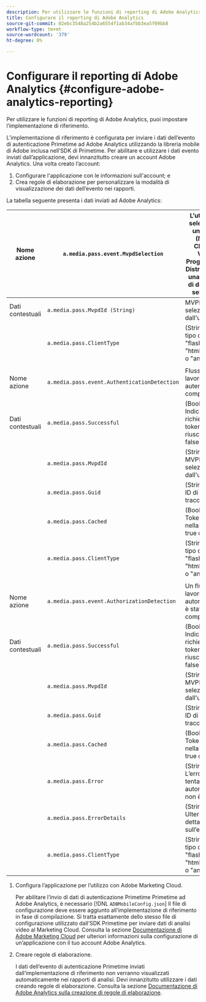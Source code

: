 ```yaml
---
description: Per utilizzare le funzioni di reporting di Adobe Analytics, puoi impostare l’implementazione di riferimento.
title: Configurare il reporting di Adobe Analytics
source-git-commit: 02ebc3548a254b2a6554f1ab34afbb3ea5f09bb8
workflow-type: tm+mt
source-wordcount: '379'
ht-degree: 0%

---
```


# Configurare il reporting di Adobe Analytics {#configure-adobe-analytics-reporting}

Per utilizzare le funzioni di reporting di Adobe Analytics, puoi impostare l’implementazione di riferimento.

L’implementazione di riferimento è configurata per inviare i dati dell’evento di autenticazione Primetime ad Adobe Analytics utilizzando la libreria mobile di Adobe inclusa nell’SDK di Primetime. Per abilitare e utilizzare i dati evento inviati dall’applicazione, devi innanzitutto creare un account Adobe Analytics. Una volta creato l’account:

1. Configurare l&#39;applicazione con le informazioni sull&#39;account; e
1. Crea regole di elaborazione per personalizzare la modalità di visualizzazione dei dati dell’evento nei rapporti.

La tabella seguente presenta i dati inviati ad Adobe Analytics:

| Nome azione | `a.media.pass.event.MvpdSelection` | L’utente ha selezionato un MVPD (Multi-Channel Video Programming Distributor) in una finestra di dialogo di selezione |
|---|---|---|
| Dati contestuali | `a.media.pass.MvpdId (String)` | MVPD selezionato dall&#39;utente |
|  | `a.media.pass.ClientType` | (Stringa) Il tipo di client è &quot;flash&quot;, &quot;html5&quot;, &quot;ios&quot; o &quot;android&quot; |
|  | | |
| Nome azione | `a.media.pass.event.AuthenticationDetection` | Flusso di lavoro di autenticazione completato |
| Dati contestuali | `a.media.pass.Successful` | (Booleano) Indica se la richiesta del token è riuscita, true o false |
|  | `a.media.pass.MvpdId` | (Stringa) MVPD selezionato dall&#39;utente |
|  | `a.media.pass.Guid` | (Stringa) Un ID di tracciamento |
|  | `a.media.pass.Cached` | (Booleano) Token già nella cache, true o false |
|  | `a.media.pass.ClientType` | (Stringa) Il tipo di client è &quot;flash&quot;, &quot;html5&quot;, &quot;ios&quot; o &quot;android&quot; |
|  | | |
| Nome azione | `a.media.pass.event.AuthorizationDetection` | Un flusso di lavoro di autorizzazione è stato completato |
| Dati contestuali | `a.media.pass.Successful` | (Booleano) Indica se la richiesta del token è riuscita, true o false |
|  | `a.media.pass.MvpdId` | (Stringa) MVPD selezionato dall&#39;utente |
|  | `a.media.pass.Guid` | (Stringa) Un ID di tracciamento |
|  | `a.media.pass.Cached` | (Booleano) Token già nella cache, true o false |
|  | `a.media.pass.Error` | (Stringa) L’errore se il tentativo di autorizzazione non è riuscito |
|  | `a.media.pass.ErrorDetails` | (Stringa) Ulteriori dettagli sull’errore |
|  | `a.media.pass.ClientType` | (Stringa) Il tipo di client è &quot;flash&quot;, &quot;html5&quot;, &quot;ios&quot; o &quot;android&quot; |

1. Configura l’applicazione per l’utilizzo con Adobe Marketing Cloud.

   Per abilitare l’invio di dati di autenticazione Primetime Primetime ad Adobe Analytics, è necessario [!DNL `ADBMobileConfig.json`] Il file di configurazione deve essere aggiunto all’implementazione di riferimento in fase di compilazione. Si tratta esattamente dello stesso file di configurazione utilizzato dall’SDK Primetime per inviare dati di analisi video al Marketing Cloud. Consulta la sezione [Documentazione di Adobe Marketing Cloud](https://microsite.omniture.com/t2/help/en_US/reference/) per ulteriori informazioni sulla configurazione di un’applicazione con il tuo account Adobe Analytics.
1. Creare regole di elaborazione.

   I dati dell’evento di autenticazione Primetime inviati dall’implementazione di riferimento non verranno visualizzati automaticamente nei rapporti di analisi. Devi innanzitutto utilizzare i dati creando regole di elaborazione. Consulta la sezione [Documentazione di Adobe Analytics sulla creazione di regole di elaborazione](https://microsite.omniture.com/t2/help/en_US/reference/processing_rules.html).
